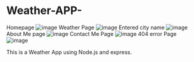 # Weather-APP-
Homepage 
![image](https://github.com/bhaavvya/Weather-APP-/assets/110487270/e6648f9b-cc64-4df2-9a84-6787c1da5f31)
Weather Page
![image](https://github.com/bhaavvya/Weather-APP-/assets/110487270/f895607c-ef93-470e-8f25-00db9844d839)
Entered city name
![image](https://github.com/bhaavvya/Weather-APP-/assets/110487270/3de092a6-8a7c-4c58-898c-4a603e42397b)
About Me page
![image](https://github.com/bhaavvya/Weather-APP-/assets/110487270/10016eb4-fc31-4ffd-9a8c-9c365a85fed7)
Contact Me Page
![image](https://github.com/bhaavvya/Weather-APP-/assets/110487270/74a60dfd-d65c-49e4-97fd-07e559010285)
404 error Page
![image](https://github.com/bhaavvya/Weather-APP-/assets/110487270/91432b25-b2bc-481e-b9ca-838b176e82bd)

This is a Weather App using Node.js and express.
